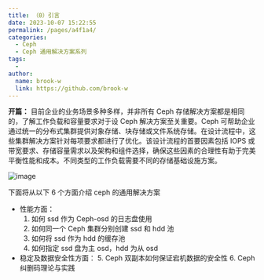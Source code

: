 ```yaml
---
title: （0）引言
date: 2023-10-07 15:22:55
permalink: /pages/a4f1a4/
categories:
  - Ceph
  - Ceph 通用解决方案系列
tags:
  - 
author: 
  name: brook-w
  link: https://github.com/brook-w
---
```



**开篇：** 目前企业的业务场景多种多样，并非所有 Ceph 存储解决方案都是相同的，了解工作负载和容量要求对于设 Ceph 解决方案至关重要。Ceph 可帮助企业通过统一的分布式集群提供对象存储、块存储或文件系统存储。在设计流程中，这些集群解决方案针对每项要求都进行了优化。该设计流程的首要因素包括 IOPS 或带宽要求、存储容量需求以及架构和组件选择，确保这些因素的合理性有助于完美平衡性能和成本。不同类型的工作负载需要不同的存储基础设施方案。

![image](https://jsd.cdn.zzko.cn/gh/brook-w/image-hosting@master/compute/network/image.qxe7p3r8bvk.png)

下面将从以下 6 个方面介绍 ceph 的通用解决方案

- 性能方面：
    1. 如何 ssd 作为 Ceph-osd 的日志盘使用 
    2. 如何同一个 Ceph 集群分别创建 ssd 和 hdd 池 
    3. 如何将 ssd 作为 hdd 的缓存池 
    4. 如何指定 ssd 盘为主 osd，hdd 为从 osd
- 稳定及数据安全性方面：
    5. Ceph 双副本如何保证宕机数据的安全性 
    6. Ceph 纠删码理论与实践
